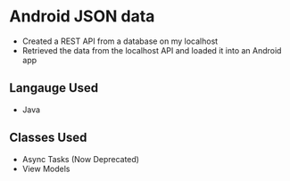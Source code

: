 # Android JSON data
- Created a REST API from a database on my localhost
- Retrieved the data from the localhost API and loaded it into an Android app

## Langauge Used
- Java

## Classes Used
- Async Tasks (Now Deprecated)
- View Models

